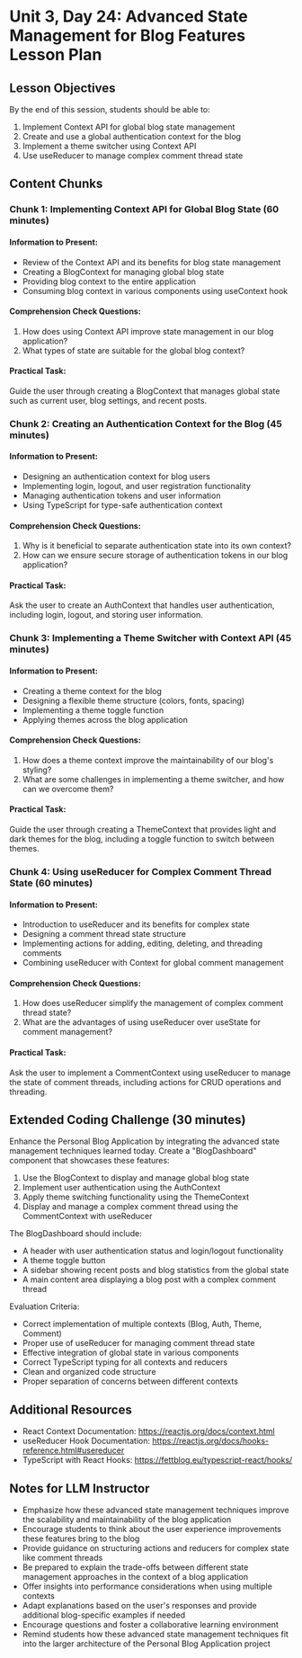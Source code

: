 # Unit 3, Day 24: Advanced State Management for Blog Features Lesson Plan

## Lesson Objectives
By the end of this session, students should be able to:
1. Implement Context API for global blog state management
2. Create and use a global authentication context for the blog
3. Implement a theme switcher using Context API
4. Use useReducer to manage complex comment thread state

## Content Chunks

### Chunk 1: Implementing Context API for Global Blog State (60 minutes)

#### Information to Present:
- Review of the Context API and its benefits for blog state management
- Creating a BlogContext for managing global blog state
- Providing blog context to the entire application
- Consuming blog context in various components using useContext hook

#### Comprehension Check Questions:
1. How does using Context API improve state management in our blog application?
2. What types of state are suitable for the global blog context?

#### Practical Task:
Guide the user through creating a BlogContext that manages global state such as current user, blog settings, and recent posts.

### Chunk 2: Creating an Authentication Context for the Blog (45 minutes)

#### Information to Present:
- Designing an authentication context for blog users
- Implementing login, logout, and user registration functionality
- Managing authentication tokens and user information
- Using TypeScript for type-safe authentication context

#### Comprehension Check Questions:
1. Why is it beneficial to separate authentication state into its own context?
2. How can we ensure secure storage of authentication tokens in our blog application?

#### Practical Task:
Ask the user to create an AuthContext that handles user authentication, including login, logout, and storing user information.

### Chunk 3: Implementing a Theme Switcher with Context API (45 minutes)

#### Information to Present:
- Creating a theme context for the blog
- Designing a flexible theme structure (colors, fonts, spacing)
- Implementing a theme toggle function
- Applying themes across the blog application

#### Comprehension Check Questions:
1. How does a theme context improve the maintainability of our blog's styling?
2. What are some challenges in implementing a theme switcher, and how can we overcome them?

#### Practical Task:
Guide the user through creating a ThemeContext that provides light and dark themes for the blog, including a toggle function to switch between themes.

### Chunk 4: Using useReducer for Complex Comment Thread State (60 minutes)

#### Information to Present:
- Introduction to useReducer and its benefits for complex state
- Designing a comment thread state structure
- Implementing actions for adding, editing, deleting, and threading comments
- Combining useReducer with Context for global comment management

#### Comprehension Check Questions:
1. How does useReducer simplify the management of complex comment thread state?
2. What are the advantages of using useReducer over useState for comment management?

#### Practical Task:
Ask the user to implement a CommentContext using useReducer to manage the state of comment threads, including actions for CRUD operations and threading.

## Extended Coding Challenge (30 minutes)

Enhance the Personal Blog Application by integrating the advanced state management techniques learned today. Create a "BlogDashboard" component that showcases these features:

1. Use the BlogContext to display and manage global blog state
2. Implement user authentication using the AuthContext
3. Apply theme switching functionality using the ThemeContext
4. Display and manage a complex comment thread using the CommentContext with useReducer

The BlogDashboard should include:
- A header with user authentication status and login/logout functionality
- A theme toggle button
- A sidebar showing recent posts and blog statistics from the global state
- A main content area displaying a blog post with a complex comment thread

Evaluation Criteria:
- Correct implementation of multiple contexts (Blog, Auth, Theme, Comment)
- Proper use of useReducer for managing comment thread state
- Effective integration of global state in various components
- Correct TypeScript typing for all contexts and reducers
- Clean and organized code structure
- Proper separation of concerns between different contexts

## Additional Resources
- React Context Documentation: https://reactjs.org/docs/context.html
- useReducer Hook Documentation: https://reactjs.org/docs/hooks-reference.html#usereducer
- TypeScript with React Hooks: https://fettblog.eu/typescript-react/hooks/

## Notes for LLM Instructor
- Emphasize how these advanced state management techniques improve the scalability and maintainability of the blog application
- Encourage students to think about the user experience improvements these features bring to the blog
- Provide guidance on structuring actions and reducers for complex state like comment threads
- Be prepared to explain the trade-offs between different state management approaches in the context of a blog application
- Offer insights into performance considerations when using multiple contexts
- Adapt explanations based on the user's responses and provide additional blog-specific examples if needed
- Encourage questions and foster a collaborative learning environment
- Remind students how these advanced state management techniques fit into the larger architecture of the Personal Blog Application project
